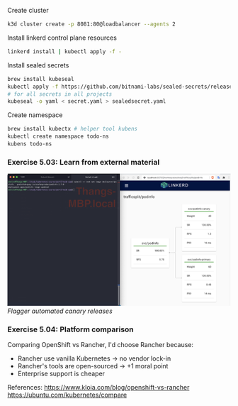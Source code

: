 Create cluster
```bash
k3d cluster create -p 8081:80@loadbalancer --agents 2
```

Install linkerd control plane resources
```bash
linkerd install | kubectl apply -f -
```

Install sealed secrets
```bash
brew install kubeseal
kubectl apply -f https://github.com/bitnami-labs/sealed-secrets/releases/download/v0.12.1/controller.yaml
# for all secrets in all projects
kubeseal -o yaml < secret.yaml > sealedsecret.yaml
```

Create namespace
```bash
brew install kubectx # helper tool kubens
kubectl create namespace todo-ns
kubens todo-ns
```

### Exercise 5.03: Learn from external material

![""](flagger.png)
*Flagger automated canary releases*

### Exercise 5.04: Platform comparison

Comparing OpenShift vs Rancher, I'd choose Rancher because:
- Rancher use vanilla Kubernetes -> no vendor lock-in
- Rancher's tools are open-sourced -> +1 moral point
- Enterprise support is cheaper

References:
https://www.kloia.com/blog/openshift-vs-rancher
https://ubuntu.com/kubernetes/compare